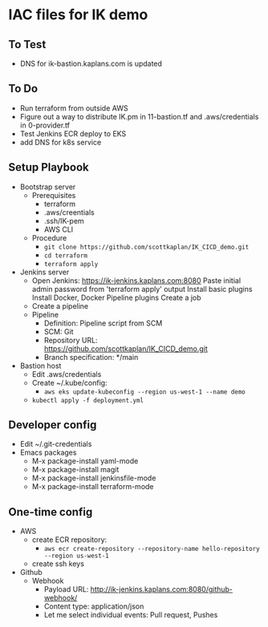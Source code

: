 # IAC files for IK demo

## To Test
- DNS for ik-bastion.kaplans.com is updated

## To Do
- Run terraform from outside AWS
- Figure out a way to distribute IK.pm in 11-bastion.tf and .aws/credentials in 0-provider.tf
- Test Jenkins ECR deploy to EKS
- add DNS for k8s service

## Setup Playbook
- Bootstrap server
  - Prerequisites
    - terraform
    - .aws/creentials
    - .ssh/IK-pem
    - AWS CLI
  - Procedure
    -  `git clone https://github.com/scottkaplan/IK_CICD_demo.git`
    -  `cd terraform`
    -  `terraform apply`
- Jenkins server
  -   Open Jenkins: https://ik-jenkins.kaplans.com:8080
  Paste initial admin password from 'terraform apply' output
  Install basic plugins
  Install Docker, Docker Pipeline plugins
  Create a job
  - Create a pipeline
  - Pipeline
    - Definition: Pipeline script from SCM
    - SCM: Git
    - Repository URL: https://github.com/scottkaplan/IK_CICD_demo.git
    - Branch specification: */main
- Bastion host
  - Edit .aws/credentials
  - Create ~/.kube/config:
    - `aws eks update-kubeconfig --region us-west-1 --name demo`
  - `kubectl apply -f deployment.yml`

## Developer config

- Edit ~/.git-credentials
- Emacs packages
  - M-x package-install yaml-mode
  - M-x package-install magit
  - M-x package-install jenkinsfile-mode
  - M-x package-install terraform-mode

## One-time config

- AWS
  - create ECR repository:
    - `aws ecr create-repository --repository-name hello-repository --region us-west-1`
  - create ssh keys
- Github
  - Webhook
    - Payload URL: http://ik-jenkins.kaplans.com:8080/github-webhook/
    - Content type: application/json
    - Let me select individual events: Pull request, Pushes

